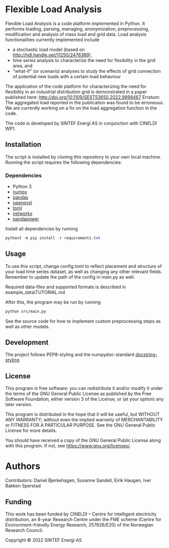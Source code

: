 # Flexible Load Analysis
Flexible Load Analysis is a code platform implemented in Python. It performs loading, parsing, managing, anonymization, preprocessing, modification and analysis of mass load and grid data. Load analysis functionalities currently implemented include 
* a stochastic load model (based on http://hdl.handle.net/11250/2476389), 
* time series analysis to characterize the need for flexibility in the grid area, and
* "what-if" (or scenario) analyses to study the effects of grid connection of potential new loads with a certain load behaviour

The application of the code platform for characterizing the need for flexibility in an industrial distribution grid is demonstrated in a paper published here: http://doi.org/10.1109/SEST53650.2022.9898467
Erratum: The aggregated load reported in the publication was found to be erroneous. We are currently working on a fix on the load aggregation function in the code.

The code is developed by SINTEF Energi AS in conjunction with CINELDI WP1.

## Installation
The script is installed by cloning this repository to your own local machine.
Running the script requires the following dependencies:

### Dependencies
* Python 3
* [numpy](https://numpy.org/)
* [pandas](https://pandas.pydata.org/pandas-docs/stable/index.html#)
* [openpyxl](https://openpyxl.readthedocs.io/en/stable/)
* [toml](https://toml.io/en/)
* [networkx](https://networkx.org/)
* [pandapower](https://www.pandapower.org/)

Install all dependencies by running  
```Powershell
python3 -m pip install -r requirements.txt
```

## Usage
To use this script, change config.toml to reflect placement and structure of your load time series dataset, as well as changing any other relevant fields.
Remember to update the path of the config in main.py as well.

Required data-files and supported formats is described in example_data\TUTORIAL.md

After this, the program may be run by running
```Bash
python src/main.py
```

See the source code for how to implement custom preprocessing steps as well as other models.

## Development
The project follows PEP8-styling and the numpydoc-standard 
[docstring-styling](https://numpydoc.readthedocs.io/en/latest/format.html).

## License
This program is free software: you can redistribute it and/or modify
it under the terms of the GNU General Public License as published by
the Free Software Foundation, either version 3 of the License, or
(at your option) any later version.

This program is distributed in the hope that it will be useful,
but WITHOUT ANY WARRANTY; without even the implied warranty of
MERCHANTABILITY or FITNESS FOR A PARTICULAR PURPOSE.  See the
GNU General Public License for more details.

You should have received a copy of the GNU General Public License
along with this program.  If not, see <https://www.gnu.org/licenses/>.

# Authors
Contributors: Daniel Bjerkehagen, Susanne Sandell, Eirik Haugen, Iver Bakken Sperstad

## Funding
This work has been funded by CINELDI – Centre for intelligent electricity distribution, an 8-year Research Centre under the FME scheme (Centre for Environment-friendly Energy Research, 257626/E20) of the Norwegian Research Council.

Copyright &copy; 2022 SINTEF Energi AS
